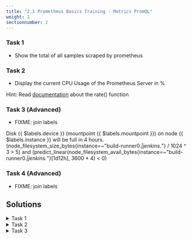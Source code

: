 ```yaml
---
title: "2.1 Prometheus Basics Training - Metrics PromQL"
weight: 2
sectionnumber: 2
---
```


### Task 1

* Show the total of all samples scraped by prometheus

### Task 2

* Display the current CPU Usage of the Prometheus Server in %

Hint: Read [documentation](https://prometheus.io/docs/prometheus/latest/querying/functions/) about the rate() function

### Task 3 (Advanced)

* FIXME: join labels

Disk {{ $labels.device }} (mountpoint {{ $labels.mountpoint }}) on node {{ $labels.instance }} will be full in 4 hours.
(node_filesystem_size_bytes{instance=~"build-runner0.*|jenkins.*"} / 1024 ^ 3 > 5) and (predict_linear(node_filesystem_avail_bytes{instance=~"build-runner0.*|jenkins.*"}[1d12h], 3600 * 4) < 0)

### Task 4 (Advanced)

* FIXME: join labels

## Solutions

<details><summary>Task 1</summary>

<http://127.0.0.1:9090/graph?g0.range_input=1h&g0.expr=sum(scrape_samples_scraped)>
```
sum(scrape_samples_scraped)
```

</details>

<details><summary>Task 2</summary>

<http://127.0.0.1:9090/graph?g0.range_input=1m&g0.expr=100%20-%20(avg%20by%20(instance)%20(irate(node_cpu_seconds_total%7Bmode%3D%22idle%22%7D%5B5m%5D))%20*%20100)>
```
100 - (avg by (instance) (irate(node_cpu_seconds_total{job="node",mode="idle"}[5m])) * 100)
```

</details>

<details><summary>Task 3</summary>

</details>
